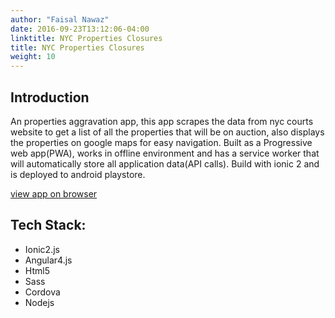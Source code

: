 ```yaml
---
author: "Faisal Nawaz"
date: 2016-09-23T13:12:06-04:00
linktitle: NYC Properties Closures
title: NYC Properties Closures
weight: 10
---
```



## Introduction

An properties aggravation app, this app scrapes the data from nyc courts website to get a list of all the properties that will be on auction, also displays the properties on google maps for easy navigation. Built as a Progressive web app(PWA), works in offline environment and has a service worker that will automatically store all application data(API calls). Build with ionic 2 and is deployed to android playstore.

[view app on browser](https://foreclosed-7f874.firebaseapp.com)

## Tech Stack:
- Ionic2.js
- Angular4.js
- Html5
- Sass
- Cordova
- Nodejs
